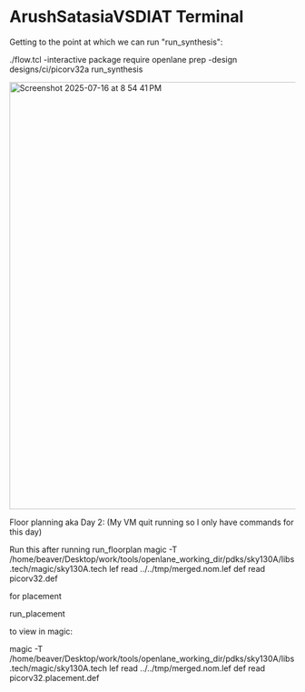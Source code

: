 # ArushSatasiaVSDIAT Terminal

Getting to the point at which we can run "run_synthesis":

./flow.tcl -interactive
package require openlane
prep -design designs/ci/picorv32a
run_synthesis


<img width="1283" height="752" alt="Screenshot 2025-07-16 at 8 54 41 PM" src="https://github.com/user-attachments/assets/9555e909-82e4-4b86-8245-9c44d4c14151" />



Floor planning aka Day 2:
(My VM quit running so I only have commands for this day)

Run this after running run_floorplan
magic -T /home/beaver/Desktop/work/tools/openlane_working_dir/pdks/sky130A/libs.tech/magic/sky130A.tech lef read ../../tmp/merged.nom.lef def read picorv32.def

for placement

run_placement

to view in magic:

magic -T /home/beaver/Desktop/work/tools/openlane_working_dir/pdks/sky130A/libs.tech/magic/sky130A.tech lef read ../../tmp/merged.nom.lef def read picorv32.placement.def
